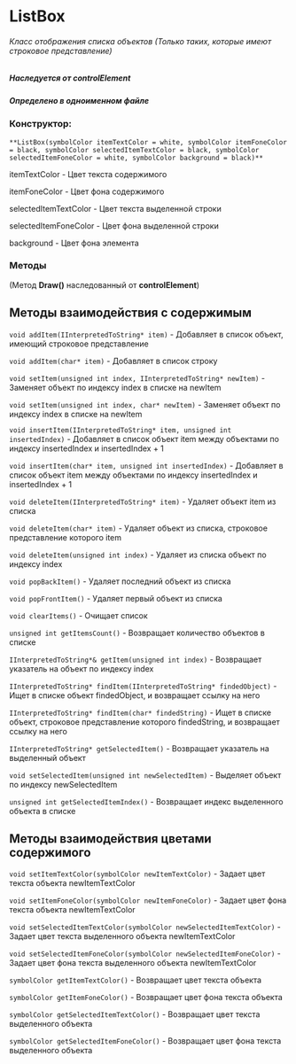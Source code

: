 # ListBox
###### Класс отображения списка объектов (Только таких, которые имеют строковое представление)
##### Наследуется от controlElement
##### Определено в одноименном файле


### Конструктор:

`**ListBox(symbolColor itemTextColor = white, symbolColor itemFoneColor = black, symbolColor selectedItemTextColor = black, symbolColor selectedItemFoneColor = white, symbolColor background = black)**`

itemTextColor - Цвет текста содержимого

itemFoneColor - Цвет фона содержимого

selectedItemTextColor - Цвет текста выделенной строки

selectedItemFoneColor - Цвет фона выделенной строки

background - Цвет фона элемента

### Методы

(Метод **Draw()** наследованный от **controlElement**)

## Методы взаимодействия с содержимым

`void addItem(IInterpretedToString* item)` - Добавляет в список объект, имеющий строковое представление

`void addItem(char* item)` - Добавляет в список строку

`void setItem(unsigned int index, IInterpretedToString* newItem)` - Заменяет объект по индексу index в списке на newItem

`void setItem(unsigned int index, char* newItem)` - Заменяет объект по индексу index в списке на newItem

`void insertItem(IInterpretedToString* item, unsigned int insertedIndex)` - Добавляет в список объект item между объектами по индексу insertedIndex и insertedIndex + 1

`void insertItem(char* item, unsigned int insertedIndex)` - Добавляет в список объект item между объектами по индексу insertedIndex и insertedIndex + 1

`void deleteItem(IInterpretedToString* item)` - Удаляет объект item из списка

`void deleteItem(char* item)` - Удаляет объект из списка, строковое представление которого item

`void deleteItem(unsigned int index)` - Удаляет из списка объект по индексу index

`void popBackItem()` - Удаляет последний объект из списка

`void popFrontItem()` - Удаляет первый объект из списка

`void clearItems()` - Очищает список

`unsigned int getItemsCount()` - Возвращает количество объектов в списке

`IInterpretedToString*& getItem(unsigned int index)` - Возвращает указатель на объект по индексу index

`IInterpretedToString* findItem(IInterpretedToString* findedObject)` - Ищет в списке объект findedObject, и возвращает ссылку на него

`IInterpretedToString* findItem(char* findedString)` - Ищет в списке объект, строковое представление которого findedString, и возвращает ссылку на него

`IInterpretedToString* getSelectedItem()` - Возвращает указатель на выделенный объект

`void setSelectedItem(unsigned int newSelectedItem)` - Выделяет объект по индексу newSelectedItem

`unsigned int getSelectedItemIndex()` - Возвращает индекс выделенного объекта в списке

## Методы взаимодействия цветами содержимого

`void setItemTextColor(symbolColor newItemTextColor)` - Задает цвет текста объекта newItemTextColor

`void setItemFoneColor(symbolColor newItemFoneColor)` - Задает цвет фона текста объекта newItemTextColor

`void setSelectedItemTextColor(symbolColor newSelectedItemTextColor)` - Задает цвет текста выделенного объекта newItemTextColor

`void setSelectedItemFoneColor(symbolColor newSelectedItemFoneColor)` - Задает цвет фона текста выделенного объекта newItemTextColor

`symbolColor getItemTextColor()` - Возвращает цвет текста объекта

`symbolColor getItemFoneColor()` - Возвращает цвет фона текста объекта

`symbolColor getSelectedItemTextColor()` - Возвращает цвет текста выделенного объекта

`symbolColor getSelectedItemFoneColor()` - Возвращает цвет фона текста выделенного объекта
